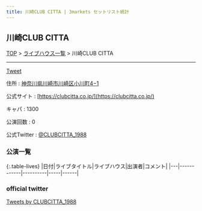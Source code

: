 ```yaml
---
title: 川崎CLUB CITTA | 3markets セットリスト統計
---
```

## 川崎CLUB CITTA

[TOP](/setlist/) > [ライブハウス一覧](livehouses.html) > 川崎CLUB CITTA

___

<a href="https://twitter.com/share?ref_src=twsrc%5Etfw" data-text="3markets[ ]セットリスト > 川崎CLUB CITTA" class="twitter-share-button" data-via="3markets" data-hashtags="3markets" data-related="3markets" data-show-count="false">Tweet</a>

住所
:    <a href="https://www.google.co.jp/maps/search/%E7%A5%9E%E5%A5%88%E5%B7%9D%E7%9C%8C%E5%B7%9D%E5%B4%8E%E5%B8%82%E5%B7%9D%E5%B4%8E%E5%8C%BA%E5%B0%8F%E5%B7%9D%E7%94%BA4%E2%88%921" rel="noopener noreferrer" target="_blank">神奈川県川崎市川崎区小川町4−1</a>

公式サイト
:    [https://clubcitta.co.jp/](https://clubcitta.co.jp/)

キャパ
:    1300

公演回数
: 0


公式Twitter
: <a href="https://twitter.com/CLUBCITTA_1988">@CLUBCITTA_1988</a>


### 公演一覧

{:.table-lives}
|日付|ライブタイトル|ライブハウス|出演者|コメント|
|---|------------|----------|-----|------|




### official twitter

<a class="twitter-timeline" href="https://twitter.com/CLUBCITTA_1988?ref_src=twsrc%5Etfw">Tweets by CLUBCITTA_1988</a> <script async src="https://platform.twitter.com/widgets.js" charset="utf-8"></script>


<script async src="https://platform.twitter.com/widgets.js" charset="utf-8"></script>